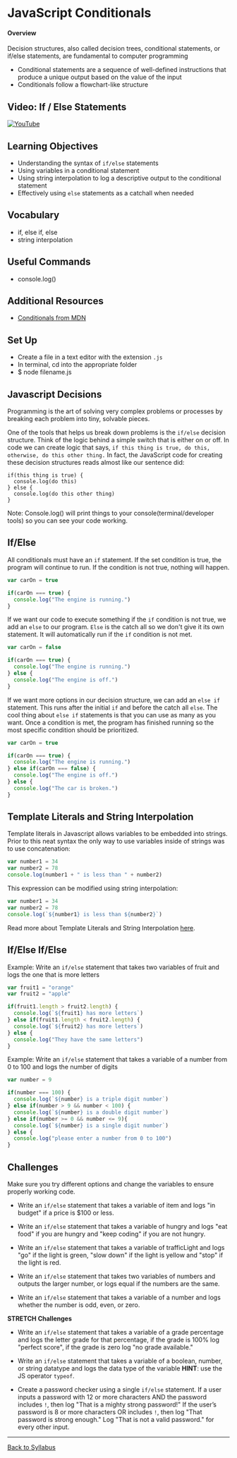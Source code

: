# JavaScript Conditionals

#### Overview
Decision structures, also called decision trees, conditional statements, or if/else statements, are fundamental to computer programming
- Conditional statements are a sequence of well-defined instructions that produce a unique output based on the value of the input
- Conditionals follow a flowchart-like structure

## Video: If / Else Statements
[![YouTube](http://img.youtube.com/vi/Ee_Phg9Ip-k/0.jpg)](https://www.youtube.com/watch?v=Ee_Phg9Ip-k)

## Learning Objectives
- Understanding the syntax of `if/else` statements
- Using variables in a conditional statement
- Using string interpolation to log a descriptive output to the conditional statement
- Effectively using `else` statements as a catchall when needed  

## Vocabulary
- if, else if, else
- string interpolation

## Useful Commands
- console.log()

## Additional Resources
- <a href="https://developer.mozilla.org/en-US/docs/Learn/JavaScript/Building_blocks/conditionals" target="blank">Conditionals from MDN</a>

## Set Up
- Create a file in a text editor with the extension `.js`
- In terminal, cd into the appropriate folder
- $ node filename.js

## Javascript Decisions

Programming is the art of solving very complex problems or processes by breaking each problem into tiny, solvable pieces.

One of the tools that helps us break down problems is the `if/else` decision structure. Think of the logic behind a simple switch that is either on or off. In code we can create logic that says, `if this thing is true, do this, otherwise, do this other thing.` In fact, the JavaScript code for creating these decision structures reads almost like our sentence did:

```
if(this thing is true) {
  console.log(do this)
} else {
  console.log(do this other thing)
}
```
Note: Console.log() will print things to your console(terminal/developer tools) so you can see your code working.

## If/Else

All conditionals must have an `if` statement. If the set condition is true, the program will continue to run. If the condition is not true, nothing will happen.

```javascript
var carOn = true

if(carOn === true) {
  console.log("The engine is running.")
}
```
If we want our code to execute something if the `if` condition is not true, we add an `else` to our program. `Else` is the catch all so we don't give it its own statement. It will automatically run if the `if` condition is not met.

```javascript
var carOn = false

if(carOn === true) {
  console.log("The engine is running.")
} else {
  console.log("The engine is off.")
}
```

If we want more options in our decision structure, we can add an `else if` statement. This runs after the initial `if` and before the catch all `else`. The cool thing about `else if` statements is that you can use as many as you want. Once a condition is met, the program has finished running so the most specific condition should be prioritized.

```javascript
var carOn = true

if(carOn === true) {
  console.log("The engine is running.")
} else if(carOn === false) {
  console.log("The engine is off.")
} else {
  console.log("The car is broken.")
}
```

## Template Literals and String Interpolation
Template literals in Javascript allows variables to be embedded into strings. Prior to this neat syntax the only way to use variables inside of strings was to use concatenation:
```javascript
var number1 = 34
var number2 = 78
console.log(number1 + " is less than " + number2)
```
This expression can be modified using string interpolation:
```javascript
var number1 = 34
var number2 = 78
console.log(`${number1} is less than ${number2}`)
```
Read more about Template Literals and String Interpolation [here](./template-literals.md).

## If/Else If/Else

Example: Write an `if/else` statement that takes two variables of fruit and logs the one that is more letters

```javascript
var fruit1 = "orange"
var fruit2 = "apple"

if(fruit1.length > fruit2.length) {
  console.log(`${fruit1} has more letters`)
} else if(fruit1.length < fruit2.length) {
  console.log(`${fruit2} has more letters`)
} else {
  console.log("They have the same letters")
}
```
Example: Write an `if/else` statement that takes a variable of a number from 0 to 100 and logs the number of digits
```javascript
var number = 9

if(number === 100) {
  console.log(`${number} is a triple digit number`)
} else if(number > 9 && number < 100) {
  console.log(`${number} is a double digit number`)
} else if(number >= 0 && number <= 9){
  console.log(`${number} is a single digit number`)
} else {
  console.log("please enter a number from 0 to 100")
}
```

## Challenges

Make sure you try different options and change the variables to ensure properly working code.

- Write an `if/else` statement that takes a variable of item and logs "in budget" if a price is $100 or less.

- Write an `if/else` statement that takes a variable of hungry and logs "eat food" if you are hungry and "keep coding" if you are not hungry.

- Write an `if/else` statement that takes a variable of trafficLight and logs "go" if the light is green, "slow down" if the light is yellow and "stop" if the light is red.

- Write an `if/else` statement that takes two variables of numbers and outputs the larger number, or logs equal if the numbers are the same.

- Write an `if/else` statement that takes a variable of a number and logs whether the number is odd, even, or zero.

**STRETCH Challenges**

- Write an `if/else` statement that takes a variable of a grade percentage and logs the letter grade for that percentage, if the grade is 100% log "perfect score", if the grade is zero log "no grade available."

- Write an `if/else` statement that takes a variable of a boolean, number, or string  datatype and logs the data type of the variable **HINT**: use the JS operator `typeof`.

- Create a password checker using a single `if/else` statement. If a user inputs a password with 12 or more characters AND the password includes `!`, then log "That is a mighty strong password!" If the user’s password is  8 or more characters OR includes `!`, then log "That password is strong enough." Log "That  is not a valid password." for every other input.

---
[Back to Syllabus](../README.md#unit-one-javascript-foundations)
